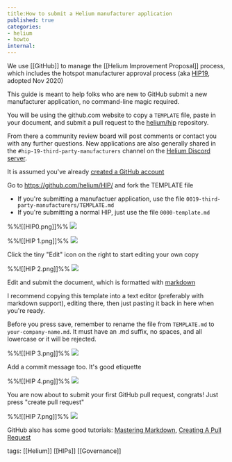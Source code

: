 ```yaml
---
title:How to submit a Helium manufacturer application
published: true
categories:
- helium
- howto
internal:
---
```


We use [[GitHub]] to manage the [[Helium Improvement Proposal]] process, which includes the hotspot manufacturer approval process (aka [HIP19](https://github.com/helium/HIP/issues/87), adopted Nov 2020)

This guide is meant to help folks who are new to GitHub submit a new manufacturer application, no command-line magic required. 

You will be using the github.com website to copy a `TEMPLATE` file, paste in your document, and submit a pull request to the [helium/hip](https://github.com/helium/hip) repository. 

From there a community review board will post comments or contact you with any further questions. New applications are also generally shared in the `#hip-19-third-party-manufacturers` channel on the [Helium Discord server](https://discord.gg/helium).

It is assumed you've already [created a GitHub account](https://github.com/join)

Go to https://github.com/helium/HIP/ and fork the TEMPLATE file
- If you're submitting a manufactuer application, use the file `0019-third-party-manufacturers/TEMPLATE.md`
- If you're submitting a normal HIP, just use the file `0000-template.md`

%%![[HIP0.png]]%%
![](https://dl.dropboxusercontent.com/s%2Fuisjw8kyk5f4wnn%2Fimage_fa2djhqjdr.png)

%%![[HIP 1.png]]%%
![](https://dl.dropboxusercontent.com/s%2Ftte1je72oqtkym5%2Fhip%25201.png)

Click the tiny "Edit" icon on the right to start editing your own copy

%%![[HIP  2.png]]%%
![](https://dl.dropboxusercontent.com/s%2Foq1rzggyg9rletf%2Fimage_ap00igtprw.png)

Edit and submit the document, which is formatted with [markdown](https://github.com/adam-p/markdown-here/wiki/Markdown-Cheatsheet) 

I recommend copying this template into a text editor (preferably with markdown support), editing there, then just pasting it back in here when you're ready.

Before you press save, remember to rename the file from `TEMPLATE.md` to `your-company-name.md`. It must have an .md suffix, no spaces, and all lowercase or it will be rejected.

%%![[HIP  3.png]]%%
![](https://dl.dropboxusercontent.com/s%2Fu9c0g19z71ds3nc%2Fhip%2520%25203.png)

Add a commit message too. It's good etiquette

%%![[HIP  4.png]]%%
![](https://dl.dropboxusercontent.com/s%2Fvf7z5texphrlzf9%2Fhip%2520%25204.png)

You are now about to submit your first GitHub pull request, congrats! Just press "create pull request"

%%![[HIP  7.png]]%%
![](https://dl.dropboxusercontent.com/s%2Fvjyx417zkg4jtsm%2Fhip%2520%25207.png)

GitHub also has some good tutorials: [Mastering Markdown](https://guides.github.com/features/mastering-markdown/),  [Creating A Pull Request](https://docs.github.com/en/github/collaborating-with-pull-requests/proposing-changes-to-your-work-with-pull-requests/creating-a-pull-request)


tags:
[[Helium]] [[HIPs]] [[Governance]]